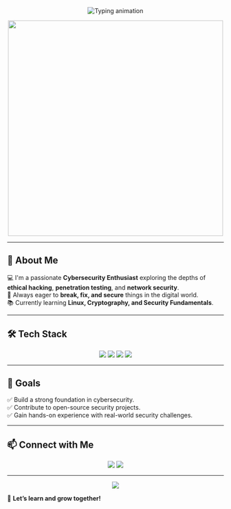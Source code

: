 <div align="center">
  <img src="https://readme-typing-svg.demolab.com?font=Fira+Code&size=35&duration=2800&pause=1000&color=27A4F7&center=true&vCenter=true&width=800&lines=Hey iam jitbro!+👋;Welcome+to+my+GitHub+Profile!;iam a Cyber+Security+Enthusiast👾+🛡️;Python%2C+C%2C+HTML+Developer+💻;Linax expert👨🏻‍🎓" alt="Typing animation" />
</div>

<p align="center">
  <img src="https://media.giphy.com/media/qgQUggAC3Pfv687qPC/giphy.gif" width="500">
</p>

---

## 🚀 About Me  
💻 I'm a passionate **Cybersecurity Enthusiast** exploring the depths of **ethical hacking**, **penetration testing**, and **network security**.  
🔎 Always eager to **break, fix, and secure** things in the digital world.  
📚 Currently learning **Linux, Cryptography, and Security Fundamentals**.  

---

## 🛠️ Tech Stack  
<p align="center">
  <img src="https://img.shields.io/badge/Python-3776AB?style=for-the-badge&logo=python&logoColor=white">
  <img src="https://img.shields.io/badge/C-A8B9CC?style=for-the-badge&logo=c&logoColor=black">
  <img src="https://img.shields.io/badge/HTML-E34F26?style=for-the-badge&logo=html5&logoColor=white">
  <img src="https://img.shields.io/badge/Linux-FCC624?style=for-the-badge&logo=linux&logoColor=black">
</p>

---

## 📌 Goals  
✅ Build a strong foundation in cybersecurity.  
✅ Contribute to open-source security projects.  
✅ Gain hands-on experience with real-world security challenges.  

---

## 📫 Connect with Me  
<p align="center">
  <a href="https://github.com/your-github-profile"><img src="https://img.shields.io/badge/GitHub-100000?style=for-the-badge&logo=github&logoColor=white"></a>
  <a href="mailto:your-emailitzjitu20@gmail.com .com"><img src="https://img.shields.io/badge/Email-D14836?style=for-the-badge&logo=gmail&logoColor=white"></a>
</p>

---

<p align="center">
  <img src="https://komarev.com/ghpvc/?username=your-github-profile&style=for-the-badge">
</p>

🚀 **Let’s learn and grow together!**
